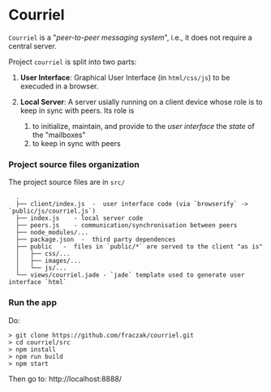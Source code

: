 # Courriel

`Courriel` is a "_peer-to-peer messaging system_", i.e., it does not
require a central server.

Project `courriel` is split into two parts:

1.  __User Interface__: Graphical User Interface (in `html/css/js`) to
    be execuded in a browser.

2.  __Local Server__: A server usially running on a client device
    whose role is to keep in sync with peers. Its role is
    1. to initialize, maintain, and provide to the _user interface_
       the _state_ of the "mailboxes"
    2. to keep in sync with peers

### Project source files organization 

The project source files are in `src/`

      .
      ├── client/index.js  -  user interface code (via `browserify` -> `public/js/courriel.js`)
      ├── index.js    - local server code
      ├── peers.js    - communication/synchronisation between peers
      ├── node_modules/...
      ├── package.json  -  third party dependences 
      ├── public   -  files in `public/*` are served to the client "as is"
      │   ├── css/...
      │   ├── images/...
      │   └── js/...
      └── views/courriel.jade - `jade` template used to generate user interface `html`

### Run the app

Do:

    > git clone https://github.com/fraczak/courriel.git
    > cd courriel/src
    > npm install
    > npm run build
    > npm start

Then go to: http://localhost:8888/
